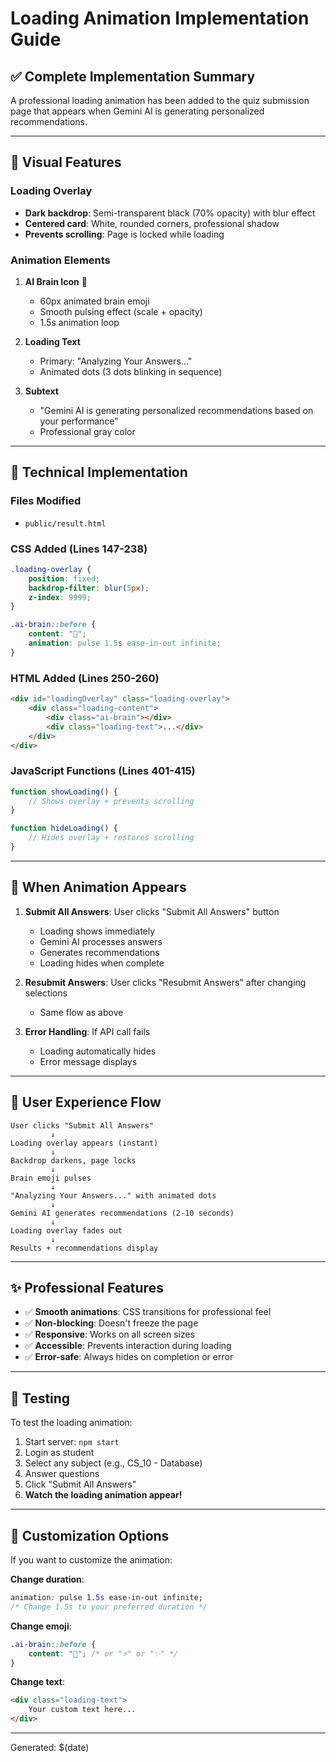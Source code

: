 # Loading Animation Implementation Guide

## ✅ Complete Implementation Summary

A professional loading animation has been added to the quiz submission page that appears when Gemini AI is generating personalized recommendations.

---

## 🎨 Visual Features

### Loading Overlay
- **Dark backdrop**: Semi-transparent black (70% opacity) with blur effect
- **Centered card**: White, rounded corners, professional shadow
- **Prevents scrolling**: Page is locked while loading

### Animation Elements
1. **AI Brain Icon** 🧠
   - 60px animated brain emoji
   - Smooth pulsing effect (scale + opacity)
   - 1.5s animation loop

2. **Loading Text**
   - Primary: "Analyzing Your Answers..."
   - Animated dots (3 dots blinking in sequence)
   
3. **Subtext**
   - "Gemini AI is generating personalized recommendations based on your performance"
   - Professional gray color

---

## 🔧 Technical Implementation

### Files Modified
- `public/result.html`

### CSS Added (Lines 147-238)
```css
.loading-overlay {
    position: fixed;
    backdrop-filter: blur(5px);
    z-index: 9999;
}

.ai-brain::before {
    content: "🧠";
    animation: pulse 1.5s ease-in-out infinite;
}
```

### HTML Added (Lines 250-260)
```html
<div id="loadingOverlay" class="loading-overlay">
    <div class="loading-content">
        <div class="ai-brain"></div>
        <div class="loading-text">...</div>
    </div>
</div>
```

### JavaScript Functions (Lines 401-415)
```javascript
function showLoading() {
    // Shows overlay + prevents scrolling
}

function hideLoading() {
    // Hides overlay + restores scrolling
}
```

---

## 🎯 When Animation Appears

1. **Submit All Answers**: User clicks "Submit All Answers" button
   - Loading shows immediately
   - Gemini AI processes answers
   - Generates recommendations
   - Loading hides when complete

2. **Resubmit Answers**: User clicks "Resubmit Answers" after changing selections
   - Same flow as above

3. **Error Handling**: If API call fails
   - Loading automatically hides
   - Error message displays

---

## 🚀 User Experience Flow

```
User clicks "Submit All Answers"
         ↓
Loading overlay appears (instant)
         ↓
Backdrop darkens, page locks
         ↓
Brain emoji pulses
         ↓
"Analyzing Your Answers..." with animated dots
         ↓
Gemini AI generates recommendations (2-10 seconds)
         ↓
Loading overlay fades out
         ↓
Results + recommendations display
```

---

## ✨ Professional Features

- ✅ **Smooth animations**: CSS transitions for professional feel
- ✅ **Non-blocking**: Doesn't freeze the page
- ✅ **Responsive**: Works on all screen sizes
- ✅ **Accessible**: Prevents interaction during loading
- ✅ **Error-safe**: Always hides on completion or error

---

## 🧪 Testing

To test the loading animation:
1. Start server: `npm start`
2. Login as student
3. Select any subject (e.g., CS_10 - Database)
4. Answer questions
5. Click "Submit All Answers"
6. **Watch the loading animation appear!**

---

## 🎨 Customization Options

If you want to customize the animation:

**Change duration**:
```css
animation: pulse 1.5s ease-in-out infinite;
/* Change 1.5s to your preferred duration */
```

**Change emoji**:
```css
.ai-brain::before {
    content: "🤖"; /* or "⚡" or "✨" */
}
```

**Change text**:
```html
<div class="loading-text">
    Your custom text here...
</div>
```

---

Generated: $(date)
